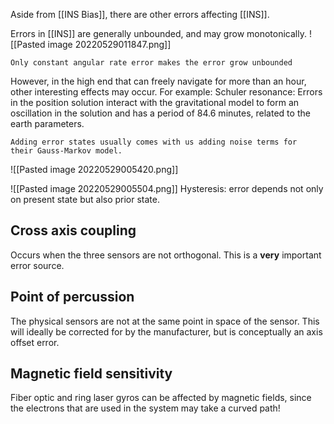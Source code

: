 Aside from [[INS Bias]], there are other errors affecting [[INS]].

Errors in [[INS]] are generally unbounded, and may grow monotonically. 
![[Pasted image 20220529011847.png]]

	Only constant angular rate error makes the error grow unbounded


However, in the high end that can freely navigate for more than an hour, other interesting effects may occur. For example: Schuler resonance: Errors in the position solution interact with the gravitational model to form an oscillation in the solution and has a period of 84.6 minutes, related to the earth parameters.


	Adding error states usually comes with us adding noise terms for 
    their Gauss-Markov model.


![[Pasted image 20220529005420.png]]

![[Pasted image 20220529005504.png]]
Hysteresis: error depends not only on present state but also prior state.

## Cross axis coupling
Occurs when the three sensors are not orthogonal. This is a **very** important error source.

## Point of percussion
The physical sensors are not at the same point in space of the sensor. This will ideally be corrected for by the manufacturer, but is conceptually an axis offset error.


## Magnetic field sensitivity
Fiber optic and ring laser gyros can be affected by magnetic fields, since the electrons that are used in the system may take a curved path!
